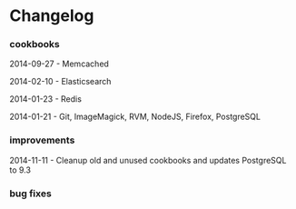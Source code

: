 # Changelog

### cookbooks

2014-09-27 - Memcached

2014-02-10 - Elasticsearch

2014-01-23 - Redis

2014-01-21 - Git, ImageMagick, RVM, NodeJS, Firefox, PostgreSQL

### improvements

2014-11-11 - Cleanup old and unused cookbooks and updates PostgreSQL to 9.3

### bug fixes
